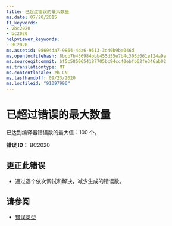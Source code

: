 ```yaml
---
title: 已超过错误的最大数量
ms.date: 07/20/2015
f1_keywords:
- vbc2020
- bc2020
helpviewer_keywords:
- BC2020
ms.assetid: 08694da7-9864-4da6-9513-3d40b9ba046d
ms.openlocfilehash: 8bcb7b436984bbb455d55e7b4c305d061e124a9a
ms.sourcegitcommit: bf5c5850654187705bc94cc40ebfb62fe346ab02
ms.translationtype: MT
ms.contentlocale: zh-CN
ms.lasthandoff: 09/23/2020
ms.locfileid: "91097990"
---
```

# <a name="the-maximum-number-of-errors-has-been-exceeded"></a>已超过错误的最大数量

已达到编译器错误数的最大值：100 个。  
  
 **错误 ID：** BC2020  
  
## <a name="to-correct-this-error"></a>更正此错误  
  
- 通过逐个依次调试和解决，减少生成的错误数。  
  
## <a name="see-also"></a>请参阅

- [错误类型](../programming-guide/language-features/error-types.md)
